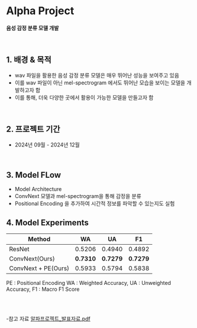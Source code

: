 # Alpha Project
**음성 감정 분류 모델 개발**

<br/>

## 1. 배경 & 목적
 
- wav 파일을 활용한 음성 감정 분류 모델은 매우 뛰어난 성능을 보여주고 있음
- 이를 wav 파일이 아닌 mel-spectrogram 에서도 뛰어난 모습을 보이는 모델을 개발하고자 함
- 이를 통해, 더욱 다양한 곳에서 활용이 가능한 모델을 만들고자 함

<br/>

## 2. 프로젝트 기간

- 2024년 09월 - 2024년 12월

<br/>

## 3. Model FLow

- Model Architecture
- ConvNext 모델과 mel-spectrogram을 통해 감정을 분류
- Positional Encoding 을 추가하여 시간적 정보를 파악할 수 있는지도 실험


## 4. Model Experiments
  
| Method                     | WA      | UA      | F1      |
|----------------------------|---------|---------|---------|
| ResNet                     | 0.5206  | 0.4940  | 0.4892  |
| ConvNext(Ours)             | **0.7310**  | **0.7279**  | **0.7279**  |
| ConvNext + PE(Ours)        | 0.5933  | 0.5794  | 0.5838  |

PE : Positional Encoding
WA : Weighted Accuracy, UA : Unweighted Accuracy, F1 : Macro F1 Score

<br/>

##

-참고 자료
[알파프로젝트_발표자료.pdf](https://github.com/user-attachments/files/18221908/_.pdf)

